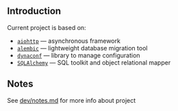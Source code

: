 
## Introduction

Current project is based on:

- [`aiohttp`](https://docs.aiohttp.org/) — asynchronous framework
- [`alembic`](https://alembic.sqlalchemy.org/) — lightweight database migration tool
- [`dynaconf`](https://www.dynaconf.com/) — library to manage configuration
- [`SQLAlchemy`](https://docs.sqlalchemy.org/) — SQL toolkit and object relational mapper


## Notes
See [dev/notes.md](https://github.com/kreoshine/kreoshine-py3-products/blob/develop/dev/notes.md) for more info about project 